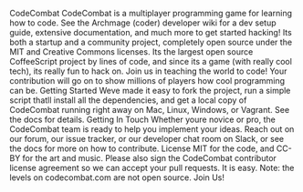 CodeCombat CodeCombat is a multiplayer programming game for learning how to code. See the Archmage (coder) developer wiki for a dev setup guide, extensive documentation, and much more to get started hacking! Its both a startup and a community project, completely open source under the MIT and Creative Commons licenses. Its the largest open source CoffeeScript project by lines of code, and since its a game (with really cool tech), its really fun to hack on. Join us in teaching the world to code! Your contribution will go on to show millions of players how cool programming can be. Getting Started Weve made it easy to fork the project, run a simple script thatll install all the dependencies, and get a local copy of CodeCombat running right away on Mac, Linux, Windows, or Vagrant. See the docs for details. Getting In Touch Whether youre novice or pro, the CodeCombat team is ready to help you implement your ideas. Reach out on our forum, our issue tracker, or our developer chat room on Slack, or see the docs for more on how to contribute. License MIT for the code, and CC-BY for the art and music. Please also sign the CodeCombat contributor license agreement so we can accept your pull requests. It is easy. Note: the levels on codecombat.com are not open source. Join Us!